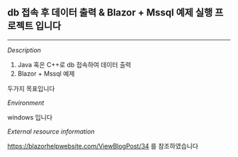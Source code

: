 ## **db 접속 후 데이터 출력 & Blazor + Mssql 예제 실행 프로젝트 입니다**


***


*Description*

1. Java 혹은 C++로 db 접속하여 데이터 출력
2. Blazor + Mssql 예제

두가지 목표입니다

*Environment*

windows 입니다

*External resource information*

https://blazorhelpwebsite.com/ViewBlogPost/34
를 참조하였습니다
